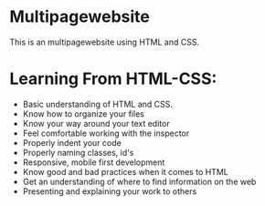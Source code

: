 # Multipagewebsite
This is an multipagewebsite using HTML and CSS.

# Learning From HTML-CSS:
- Basic understanding of HTML and CSS.
- Know how to organize your files
- Know your way around your text editor
- Feel comfortable working with the inspector
- Properly indent your code
- Properly naming classes, id's
- Responsive, mobile first development
- Know good and bad practices when it comes to HTML
- Get an understanding of where to find information on the web
- Presenting and explaining your work to others
